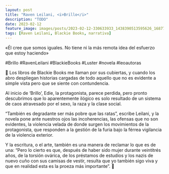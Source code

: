 ```yaml
---
layout: post
title: "Raven Leilani, <i>Brillo</i>"
description: "TODO"
date: 2023-02-12
feature_image: images/posts/2023-02-12-330633933_1438390513595626_1687737538735822010_n_17860854806891575.webp
tags: [Raven Leilani, Blackie Books, narrativa]
---
```


«Él cree que somos iguales. No tiene ni la más remota idea del esfuerzo que estoy haciendo»
<!--more-->

#Brillo #RavenLeilani #BlackieBooks #Luster #novela #leoautoras

💖 Los libros de Blackie Books me llaman por sus cubiertas, y cuando los abro despliegan historias cargadas de todo aquello que no es evidente a simple vista pero que se siente con contundencia. 

Al inicio de ‘Brillo’, Edie, la protagonista, parece perdida, pero pronto descubrimos que lo aparentemente ilógico es solo resultado de un sistema de caos atravesado por el sexo, la raza y la clase social. 

“También es degradante ser más pobre que las ratas”, escribe Leilani, y la novela pone ante nuestros ojos las incoherencias, las ofensas que no son evidentes, la violencia velada de donde surgen los movimientos de la protagonista, que responden a la gestión de la furia bajo la férrea vigilancia de la violencia exterior.

Y la escritura, o el arte, también es una manera de reclamar lo que es de una: “Pero lo cierto es que, después de haber sido mujer durante veintitrés años, de la torsión ovárica, de los préstamos de estudios y los nazis de nuevo cuño con sus camisas de vestir, resulta que yo también sigo viva y que en realidad esta es la proeza más importante”. 💖
